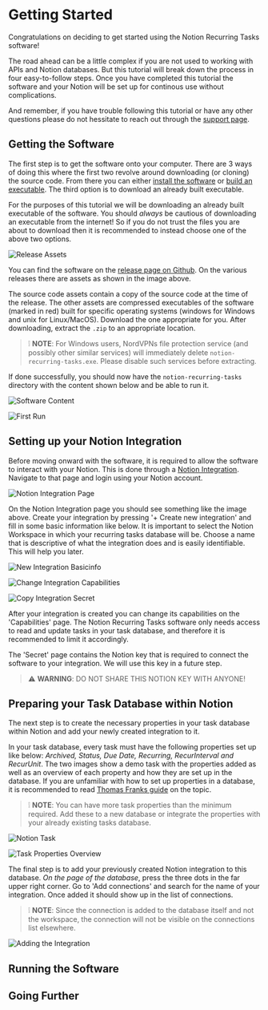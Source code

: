 # Getting Started

Congratulations on deciding to get started using the Notion Recurring Tasks software!

The road ahead can be a little complex if you are not used to working with APIs and Notion databases. But this tutorial will break down the process in four easy-to-follow steps. Once you have completed this tutorial the software and your Notion will be set up for continous use without complications.

And remember, if you have trouble following this tutorial or have any other questions please do not hessitate to reach out through the [support page](../index.md#support).

## Getting the Software

The first step is to get the software onto your computer. There are 3 ways of doing this where the first two revolve around downloading (or cloning) the source code. From there you can either [install the software](install-from-source.md) or [build an executable](build-from-source.md). The third option is to download an already built executable.

For the purposes of this tutorial we will be downloading an already built executable of the software. You should *always* be cautious of downloading an executable from the internet! So if you do not trust the files you are about to download then it is recommended to instead choose one of the above two options.

![Release Assets](../assets/img/getting-started-1.PNG)

You can find the software on the [release page on Github](https://github.com/Theeoi/notion-recurring-tasks/releases). On the various releases there are assets as shown in the image above.

The source code assets contain a copy of the source code at the time of the release. The other assets are compressed executables of the software (marked in red) built for specific operating systems (windows for Windows and unix for Linux/MacOS). Download the one appropriate for you. After downloading, extract the `.zip` to an appropriate location.

> :grey_exclamation: **NOTE**: For Windows users, NordVPNs file protection service (and possibly other similar services) will immediately delete `notion-recurring-tasks.exe`. Please disable such services before extracting.

If done successfully, you should now have the `notion-recurring-tasks` directory with the content shown below and be able to run it.

![Software Content](../assets/img/getting-started-2.PNG)

![First Run](../assets/img/getting-started-3.PNG)

## Setting up your Notion Integration

Before moving onward with the software, it is required to allow the software to interact with your Notion. This is done through a [Notion Integration](https://www.notion.so/my-integrations). Navigate to that page and login using your Notion account.

![Notion Integration Page](../assets/img/getting-started-4.PNG)

On the Notion Integration page you should see something like the image above. Create your integration by pressing '+ Create new integration' and fill in some basic information like below. It is important to select the Notion Workspace in which your recurring tasks database will be. Choose a name that is descriptive of what the integration does and is easily identifiable. This will help you later.

![New Integration Basicinfo](../assets/img/getting-started-5.PNG)

![Change Integration Capabilities](../assets/img/getting-started-6.PNG)

![Copy Integration Secret](../assets/img/getting-started-7.PNG)

After your integration is created you can change its capabilities on the 'Capabilities' page. The Notion Recurring Tasks software only needs access to read and update tasks in your task database, and therefore it is recommended to limit it accordingly.

The 'Secret' page contains the Notion key that is required to connect the software to your integration. We will use this key in a future step.

> :warning: **WARNING**: DO NOT SHARE THIS NOTION KEY WITH ANYONE!

## Preparing your Task Database within Notion

The next step is to create the necessary properties in your task database within Notion and add your newly created integration to it.

In your task database, every task must have the following properties set up like below: *Archived, Status, Due Date, Recurring, RecurInterval and RecurUnit*. The two images show a demo task with the properties added as well as an overview of each property and how they are set up in the database. If you are unfamiliar with how to set up properties in a database, it is recommended to read [Thomas Franks guide](https://thomasjfrank.com/notion-databases-the-ultimate-beginners-guide/#database-properties) on the topic.

> :grey_exclamation: **NOTE**: You can have more task properties than the minimum required. Add these to a new database or integrate the properties with your already existing tasks database.

![Notion Task](../assets/img/getting-started-8.PNG)

![Task Properties Overview](../assets/img/getting-started-9.PNG)

The final step is to add your previously created Notion integration to this database. *On the page of the database*, press the three dots in the far upper right corner. Go to 'Add connections' and search for the name of your integration. Once added it should show up in the list of connections.

> :grey_exclamation: **NOTE**: Since the connection is added to the database itself and not the workspace, the connection will not be visible on the connections list elsewhere.

![Adding the Integration](../assets/img/getting-started-10.PNG)

## Running the Software

## Going Further
